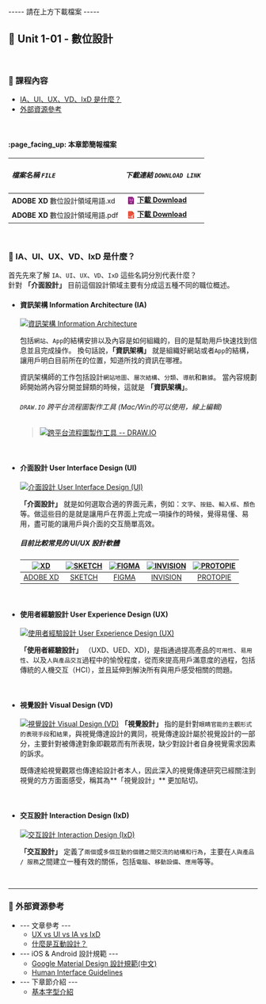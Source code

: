 ----- 請在上方下載檔案 -----

:book: Unit 1-01 - 數位設計
--------------------------

&nbsp;

### :bookmark: 課程內容
 - [IA、UI、UX、VD、IxD 是什麼？](#ia%E3%80%81ui%E3%80%81ux%E3%80%81vd%E3%80%81ixd-%E6%98%AF%E4%BB%80%E9%BA%BC%EF%BC%9F)
 - [外部資源參考](#%E5%A4%96%E9%83%A8%E8%B3%87%E6%BA%90%E5%8F%83%E8%80%83)
   
 &nbsp;

 <h4> :page_facing_up: 本章節簡報檔案 </h4>

  | <h5> <b> 檔案名稱 </b> `FILE` </h5> | <h5> <b> 下載連結 </b> `DOWNLOAD LINK` </h5>  |
  | :----------------------------------| :------------------------------------------- |
  | <b>ADOBE XD</b> 數位設計領域用語.xd  | [ <img src="img/fileXd.svg" width="24" align="top">**下載 Download** ](數位設計領域用語介紹.pdf)|
  | <b>ADOBE XD</b> 數位設計領域用語.pdf | [ <img src="img/filePdf.svg" width="24" align="top">**下載 Download** ](數位設計領域用語介紹.xd) |

  &nbsp;

### :pushpin: IA、UI、UX、VD、IxD 是什麼？
  首先先來了解 `IA`、`UI`、`UX`、`VD`、`IxD` 這些名詞分別代表什麼？  
  針對 **「介面設計」** 目前這個設計領域主要有分成這五種不同的職位概述。

  * #### 資訊架構 Information Architecture (IA)
    
    [<img src="https://raw.githubusercontent.com/Barry028/Ui-Design/master/Unit_1-02--%E5%9F%BA%E6%9C%AC%E5%AD%97%E5%9E%8B%E4%BB%8B%E7%B4%B9/img/img-ia.png" alt="資訊架構 Information Architecture">](#!)

    包括`網站`、`App`的結構安排以及內容是如何組織的，目的是幫助用戶快速找到信息並且完成操作。
    換句話說，**「資訊架構」** 就是組織好網站或者`App`的結構，讓用戶明白目前所在的位置，知道所找的資訊在哪裡。
   
    資訊架構師的工作包括設計`網站地圖`、`層次結構`、`分類`、`導航`和`數據`。
    當內容規劃師開始將內容分開並歸類的時候，這就是 **「資訊架構」**。

    ###### `DRAW.IO` 跨平台流程圖製作工具 (Mac/Win的可以使用，線上編輯)
    > [<img width="480" src="https://raw.githubusercontent.com/Barry028/Ui-Design/master/Unit_1-02--%E5%9F%BA%E6%9C%AC%E5%AD%97%E5%9E%8B%E4%BB%8B%E7%B4%B9/img/img-drawio.png" alt="跨平台流程圖製作工具 -- DRAW.IO">](https://www.draw.io)

    &nbsp;
 
  * #### 介面設計 User Interface Design (UI)
    
    [<img src="https://raw.githubusercontent.com/Barry028/Ui-Design/master/Unit_1-02--%E5%9F%BA%E6%9C%AC%E5%AD%97%E5%9E%8B%E4%BB%8B%E7%B4%B9/img/img-ui.png" alt="介面設計 User Interface Design (UI)">](#!)

    **「介面設計」** 就是如何選取合適的界面元素，例如：`文字`、`按鈕`、`輸入框`、`顏色`等。做這些目的是就是讓用戶在界面上完成一項操作的時候，覺得易懂、易用，盡可能的讓用戶與介面的交互簡單高效。



    ##### 目前比較常見的 UI/UX 設計軟體
    | [<img src="https://raw.githubusercontent.com/Barry028/Ui-Design/master/Unit_1-02--%E5%9F%BA%E6%9C%AC%E5%AD%97%E5%9E%8B%E4%BB%8B%E7%B4%B9/img/logo-xd.svg" alt="XD">](#!) | [<img src="https://raw.githubusercontent.com/Barry028/Ui-Design/master/Unit_1-02--%E5%9F%BA%E6%9C%AC%E5%AD%97%E5%9E%8B%E4%BB%8B%E7%B4%B9/img/logo-sk.svg" alt="SKETCH">](#!) | [<img src="https://raw.githubusercontent.com/Barry028/Ui-Design/master/Unit_1-02--%E5%9F%BA%E6%9C%AC%E5%AD%97%E5%9E%8B%E4%BB%8B%E7%B4%B9/img/logo-figma.svg" alt="FIGMA">](#!) | [<img src="https://raw.githubusercontent.com/Barry028/Ui-Design/master/Unit_1-02--%E5%9F%BA%E6%9C%AC%E5%AD%97%E5%9E%8B%E4%BB%8B%E7%B4%B9/img/logo-invision.svg" alt="INVISION">](#!) | [<img src="https://raw.githubusercontent.com/Barry028/Ui-Design/master/Unit_1-02--%E5%9F%BA%E6%9C%AC%E5%AD%97%E5%9E%8B%E4%BB%8B%E7%B4%B9/img/logo-protopie.svg" alt="PROTOPIE">](#!)|
    | :---: | :---: | :---: | :---: | :---: |
    | [ADOBE XD](https://www.adobe.com/tw/products/xd.html) | [SKETCH](https://www.sketch.com/) | [FIGMA](https://www.figma.com/) | [INVISION](https://www.invisionapp.com/) | [PROTOPIE](http://pxlme.me/veInML62)|

    &nbsp;

  * #### 使用者經驗設計 User Experience Design (UX)
    
    [<img src="https://raw.githubusercontent.com/Barry028/Ui-Design/master/Unit_1-02--%E5%9F%BA%E6%9C%AC%E5%AD%97%E5%9E%8B%E4%BB%8B%E7%B4%B9/img/img-ux.png" alt="使用者經驗設計 User Experience Design (UX)">](#!)

    **「使用者經驗設計」** （UXD、UED、XD)，是指通過提高產品的`可用性`、`易用性`、以及`人與產品交互`過程中的愉悅程度，從而來提高用戶滿意度的過程，包括傳統的人機交互（HCI），並且延伸到解決所有與用戶感受相關的問題。

    &nbsp;

  * #### 視覺設計 Visual  Design (VD)
    
    [<img src="https://raw.githubusercontent.com/Barry028/Ui-Design/master/Unit_1-02--%E5%9F%BA%E6%9C%AC%E5%AD%97%E5%9E%8B%E4%BB%8B%E7%B4%B9/img/img-vd.png" alt="視覺設計 Visual  Design (VD)">](#!)
    **「視覺設計」** 指的是針對`眼睛官能的主觀形式的表現手段`和`結果`，與視覺傳達設計的異同，視覺傳達設計屬於視覺設計的一部分，主要針對被傳達對象即觀眾而有所表現，缺少對設計者自身視覺需求因素的訴求。
	
    既傳達給視覺觀眾也傳達給設計者本人，因此深入的視覺傳達研究已經關注到視覺的方方面面感受，稱其為**「視覺設計」** 更加貼切。

    &nbsp;

  * #### 交互設計 Interaction Design (IxD)
    
    [<img src="https://raw.githubusercontent.com/Barry028/Ui-Design/master/Unit_1-02--%E5%9F%BA%E6%9C%AC%E5%AD%97%E5%9E%8B%E4%BB%8B%E7%B4%B9/img/img-ixd.png" alt="交互設計 Interaction Design (IxD)">](#!)

    **「交互設計」** 定義了`兩個`或`多個互動的個體之間交流的結構和行為`，主要在`人與產品 / 服務`之間建立一種有效的關係，包括`電腦`、`移動設備`、`應用`等等。

    &nbsp;

---

### :pushpin: 外部資源參考
 * --- 文章參考 ---
	 * [UX vs UI vs IA vs IxD](https://uxplanet.org/ux-vs-ui-vs-ia-vs-ixd-4-confusing-digital-design-terms-defined-1ae2f82418c7)
	 * [什麼是互動設計？](https://blog.akanelee.me/posts/166419-an-introduction-to-interaction-design/)
 * --- iOS & Android 設計規範 ---
	 * [Google Material Design 設計規範(中文)](https://wcc723.gitbooks.io/google_design_translate/material-design-introduction.html)
	 * [Human Interface Guidelines](https://developer.apple.com/design/human-interface-guidelines/)
 * --- 下章節介紹 ---
	 * [基本字型介紹](https://github.com/Barry028/Ui-Design/tree/master/Unit_1-02--%E5%9F%BA%E6%9C%AC%E5%AD%97%E5%9E%8B%E4%BB%8B%E7%B4%B9 "基本字型介紹")

